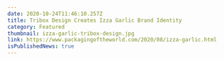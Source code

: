 ```yaml
---
date: 2020-10-24T11:46:10.257Z
title: Tribox Design Creates Izza Garlic Brand Identity
category: Featured
thumbnail: izza-garlic-tribox-design.jpg
link: https://www.packagingoftheworld.com/2020/08/izza-garlic.html
isPublishedNews: true
---
```

